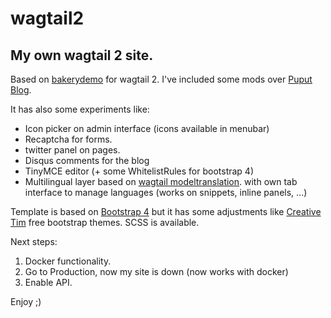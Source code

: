 # wagtail2
## My own wagtail 2 site.

Based on [bakerydemo](https://github.com/wagtail/bakerydemo) for wagtail 2. I've included some mods over [Puput Blog](https://github.com/APSL/puput).

It has also some experiments like:
* Icon picker on admin interface (icons available in menubar)
* Recaptcha for forms.
* twitter panel on pages.
* Disqus comments for the blog
* TinyMCE editor (+ some WhitelistRules for bootstrap 4)
* Multilingual layer based on [wagtail modeltranslation](https://github.com/infoportugal/wagtail-modeltranslation).
with own tab interface to manage languages (works on snippets, inline panels, ...)

Template is based on [Bootstrap 4](https://getbootstrap.com) but it has some adjustments like [Creative Tim](https://www.creative-tim.com) free bootstrap themes. SCSS is available.

Next steps:
1. Docker functionality.
2. Go to Production, now my site is down (now works with docker)
3. Enable API.

Enjoy ;)